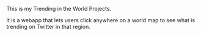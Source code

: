 This is my Trending in the World Projects. 

It is a webapp that lets users click anywhere on a world map to see what is trending on Twitter in that region. 